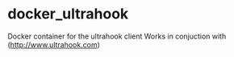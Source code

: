 # docker_ultrahook

Docker container for the ultrahook client 
Works in conjuction with 
(http://www.ultrahook.com)

